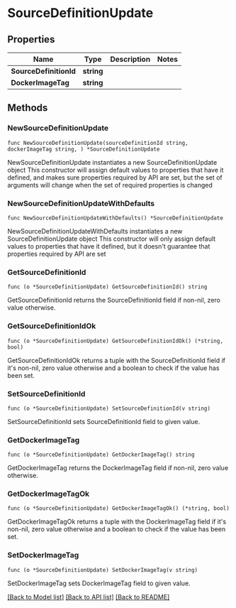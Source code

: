 # SourceDefinitionUpdate

## Properties

Name | Type | Description | Notes
------------ | ------------- | ------------- | -------------
**SourceDefinitionId** | **string** |  | 
**DockerImageTag** | **string** |  | 

## Methods

### NewSourceDefinitionUpdate

`func NewSourceDefinitionUpdate(sourceDefinitionId string, dockerImageTag string, ) *SourceDefinitionUpdate`

NewSourceDefinitionUpdate instantiates a new SourceDefinitionUpdate object
This constructor will assign default values to properties that have it defined,
and makes sure properties required by API are set, but the set of arguments
will change when the set of required properties is changed

### NewSourceDefinitionUpdateWithDefaults

`func NewSourceDefinitionUpdateWithDefaults() *SourceDefinitionUpdate`

NewSourceDefinitionUpdateWithDefaults instantiates a new SourceDefinitionUpdate object
This constructor will only assign default values to properties that have it defined,
but it doesn't guarantee that properties required by API are set

### GetSourceDefinitionId

`func (o *SourceDefinitionUpdate) GetSourceDefinitionId() string`

GetSourceDefinitionId returns the SourceDefinitionId field if non-nil, zero value otherwise.

### GetSourceDefinitionIdOk

`func (o *SourceDefinitionUpdate) GetSourceDefinitionIdOk() (*string, bool)`

GetSourceDefinitionIdOk returns a tuple with the SourceDefinitionId field if it's non-nil, zero value otherwise
and a boolean to check if the value has been set.

### SetSourceDefinitionId

`func (o *SourceDefinitionUpdate) SetSourceDefinitionId(v string)`

SetSourceDefinitionId sets SourceDefinitionId field to given value.


### GetDockerImageTag

`func (o *SourceDefinitionUpdate) GetDockerImageTag() string`

GetDockerImageTag returns the DockerImageTag field if non-nil, zero value otherwise.

### GetDockerImageTagOk

`func (o *SourceDefinitionUpdate) GetDockerImageTagOk() (*string, bool)`

GetDockerImageTagOk returns a tuple with the DockerImageTag field if it's non-nil, zero value otherwise
and a boolean to check if the value has been set.

### SetDockerImageTag

`func (o *SourceDefinitionUpdate) SetDockerImageTag(v string)`

SetDockerImageTag sets DockerImageTag field to given value.



[[Back to Model list]](../README.md#documentation-for-models) [[Back to API list]](../README.md#documentation-for-api-endpoints) [[Back to README]](../README.md)


